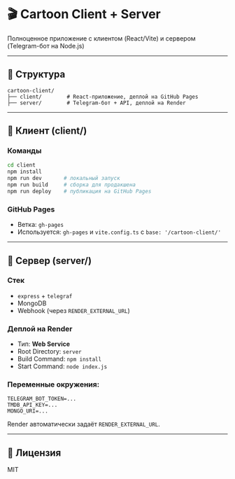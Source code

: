 # 🎬 Cartoon Client + Server

Полноценное приложение с клиентом (React/Vite) и сервером (Telegram-бот на Node.js)

---

## 📁 Структура

```
cartoon-client/
├── client/        # React-приложение, деплой на GitHub Pages
├── server/        # Telegram-бот + API, деплой на Render
```

---

## 🚀 Клиент (client/)

### Команды

```bash
cd client
npm install
npm run dev       # локальный запуск
npm run build     # сборка для продакшена
npm run deploy    # публикация на GitHub Pages
```

### GitHub Pages

- Ветка: `gh-pages`
- Используется: `gh-pages` и `vite.config.ts` с `base: '/cartoon-client/'`

---

## 🤖 Сервер (server/)

### Стек

- `express` + `telegraf`
- MongoDB
- Webhook (через `RENDER_EXTERNAL_URL`)

### Деплой на Render

- Тип: **Web Service**
- Root Directory: `server`
- Build Command: `npm install`
- Start Command: `node index.js`

### Переменные окружения:

```
TELEGRAM_BOT_TOKEN=...
TMDB_API_KEY=...
MONGO_URI=...
```

Render автоматически задаёт `RENDER_EXTERNAL_URL`.

---

## 📜 Лицензия

MIT
